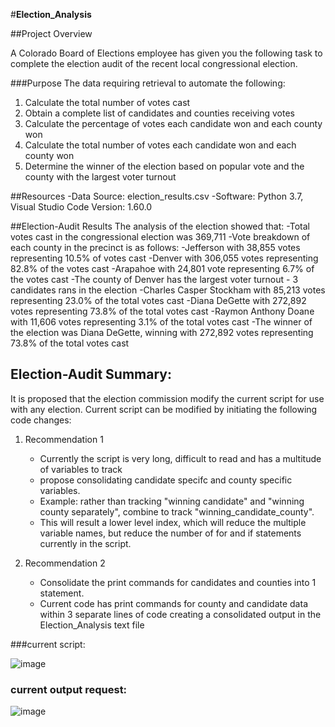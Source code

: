 #**Election_Analysis**

##Project Overview

A Colorado Board of Elections employee has given you the following task to complete the election audit of the recent local congressional election.

###Purpose
The data requiring retrieval to automate the following:
1. Calculate the total number of votes cast
2. Obtain a complete list of candidates and counties receiving votes
3. Calculate the percentage of votes each candidate won and each county won
4. Calculate the total number of votes each candidate won and each county won
5. Determine the winner of the election based on popular vote and the county with the largest voter turnout

##Resources
-Data Source: election_results.csv
-Software: Python 3.7, Visual Studio Code Version: 1.60.0 

##Election-Audit Results
The analysis of the election showed that:
    -Total votes cast in the congressional election was 369,711
    -Vote breakdown of each county in the precinct is as follows:
        -Jefferson with 38,855 votes representing 10.5% of votes cast
        -Denver with 306,055 votes representing 82.8% of the votes cast
        -Arapahoe with 24,801 vote representing 6.7% of the votes cast
     -The county of Denver has the largest voter turnout
    - 3 candidates rans in the election
        -Charles Casper Stockham with 85,213 votes representing 23.0% of the total votes cast
        -Diana DeGette with 272,892 votes representing 73.8% of the total votes cast
        -Raymon Anthony Doane with 11,606 votes representing 3.1% of the total votes cast
    -The winner of the election was Diana DeGette, winning with 272,892 votes representing 73.8% of the total votes cast
    
## Election-Audit Summary:
It is proposed that the election commission modify the current script for use with any election.  Current script can be modified by initiating the following code changes:


1. Recommendation 1
    -  Currently the script is very long, difficult to read and has a multitude of variables to track
    -  propose consolidating candidate specifc and county specific variables.  
    -  Example:  rather than tracking "winning candidate" and "winning county separately", combine to track "winning_candidate_county".  
    -  This will result a lower level index, which will reduce the multiple variable names, but reduce the number of for and if statements currently in the script.

2.  Recommendation 2
    - Consolidate the print commands for candidates and counties into 1 statement.  
    - Current code has print commands for county and candidate data within 3 separate lines of code creating a consolidated output in the Election_Analysis text file

###current script:

![image](https://user-images.githubusercontent.com/89538802/133560033-00a02125-776a-4429-9107-188b2a59b566.png)

### current output request:

![image](https://user-images.githubusercontent.com/89538802/133560250-1bad6b88-7d91-4adf-b493-6c67c79d94f6.png)


